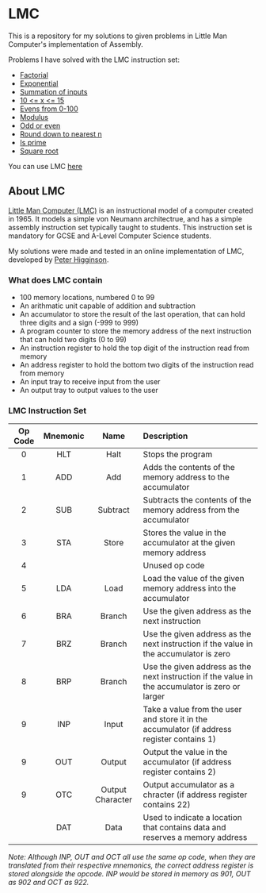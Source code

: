 # LMC

This is a repository for my solutions to given problems in Little Man Computer's implementation of Assembly.

Problems I have solved with the LMC instruction set:
 - [Factorial](https://github.com/alfiejsmith/LMC/blob/master/factorial.asm)
 - [Exponential](https://github.com/alfiejsmith/LMC/blob/master/exponential.asm)
 - [Summation of inputs](https://github.com/alfiejsmith/LMC/blob/master/summation.asm)
 - [10 <= x <= 15](https://github.com/alfiejsmith/LMC/blob/master/ten_fifteen_range_validation.asm)
 - [Evens from 0-100](https://github.com/alfiejsmith/LMC/blob/master/counter.asm)
 - [Modulus](https://github.com/alfiejsmith/LMC/blob/master/modulus.asm)
 - [Odd or even](https://github.com/alfiejsmith/LMC/blob/master/odd_or_even.asm)
 - [Round down to nearest n](https://github.com/alfiejsmith/LMC/blob/master/round_down.asm)
 - [Is prime](https://github.com/alfiejsmith/LMC/blob/master/is_prime.asm)
 - [Square root](https://github.com/alfiejsmith/LMC/blob/master/square_root.asm)

You can use LMC [here](https://peterhigginson.co.uk/lmc/)

## About LMC

[Little Man Computer (LMC)](https://en.wikipedia.org/wiki/Little_man_computer) is an instructional model of a computer created in 1965. It models a simple von Neumann architectrue, and has a simple assembly instruction set typically taught to students. This instruction set is mandatory for GCSE and A-Level Computer Science students.

My solutions were made and tested in an online implementation of LMC, developed by [Peter Higginson](https://peterhigginson.co.uk/).

### What does LMC contain
 - 100 memory locations, numbered 0 to 99
 - An arithmatic unit capable of addition and subtraction
 - An accumulator to store the result of the last operation, that can hold three digits and a sign (-999 to 999)
 - A program counter to store the memory address of the next instruction that can hold two digits (0 to 99)
 - An instruction register to hold the top digit of the instruction read from memory
 - An address register to hold the bottom two digits of the instruction read from memory
 - An input tray to receive input from the user
 - An output tray to output values to the user

### LMC Instruction Set

| Op Code | Mnemonic  | Name | Description |
| :-: | :-: | :-: | :- |
| 0 | HLT | Halt | Stops the program |
| 1 | ADD | Add | Adds the contents of the memory address to the accumulator |
| 2 | SUB | Subtract | Subtracts the contents of the memory address from the accumulator |
| 3 | STA | Store | Stores the value in the accumulator at the given memory address |
| 4 | | | Unused op code |
| 5 | LDA | Load | Load the value of the given memory address into the accumulator |
| 6 | BRA | Branch | Use the given address as the next instruction
| 7 | BRZ | Branch | Use the given address as the next instruction if the value in the accumulator is zero
| 8 | BRP | Branch | Use the given address as the next instruction if the value in the accumulator is zero or larger
| 9 | INP | Input | Take a value from the user and store it in the accumulator (if address register contains 1)
| 9 | OUT | Output | Output the value in the accumulator (if address register contains 2)
| 9 | OTC | Output Character | Output accumulator as a chracter (if address register contains 22)
| | DAT | Data | Used to indicate a location that contains data and reserves a memory address

*Note: Although INP, OUT and OCT all use the same op code, when they are translated from their respective mnemonics, the correct address register is stored alongside the opcode. INP would be stored in memory as 901, OUT as 902 and OCT as 922.*
